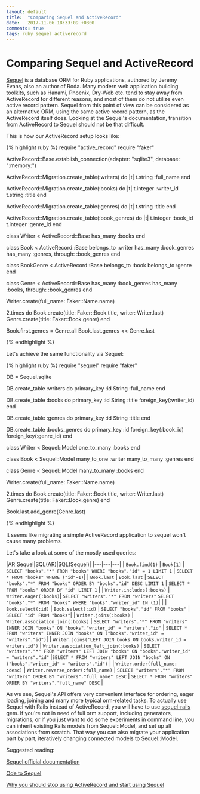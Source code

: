 ```yaml
---
layout: default
title:  "Comparing Sequel and ActiveRecord"
date:   2017-11-06 18:33:09 +0300
comments: true
tags: ruby sequel activerecord
---
```


# Comparing Sequel and ActiveRecord

[Sequel](http://sequel.jeremyevans.net) is a database ORM for Ruby applications, authored by Jeremy Evans, also an author of Roda.
Many modern web application building toolkits, such as Hanami, Phoenix, Dry-Web etc. tend to stay away from ActiveRecord for different reasons,
and most of them do not utilize even active record pattern. Sequel from this point of view can be considered as an alternative ORM,
using the same active record pattern, as the ActiveRecord itself does. Looking at the Sequel's documentation, transition from ActiveRecord to
Sequel should not be that difficult.

This is how our ActiveRecord setup looks like:

{% highlight ruby %}
require "active_record"
require "faker"

ActiveRecord::Base.establish_connection(adapter: "sqlite3",
                                        database: ":memory:")

ActiveRecord::Migration.create_table(:writers) do |t|
  t.string :full_name
end

ActiveRecord::Migration.create_table(:books) do |t|
  t.integer :writer_id
  t.string :title
end

ActiveRecord::Migration.create_table(:genres) do |t|
  t.string :title
end

ActiveRecord::Migration.create_table(:book_genres) do |t|
  t.integer :book_id
  t.integer :genre_id
end

class Writer < ActiveRecord::Base
  has_many :books
end

class Book < ActiveRecord::Base
  belongs_to :writer
  has_many :book_genres
  has_many :genres, through: :book_genres
end

class BookGenre < ActiveRecord::Base
  belongs_to :book
  belongs_to :genre
end

class Genre < ActiveRecord::Base
  has_many :book_genres
  has_many :books, through: :book_genres
end

Writer.create(full_name: Faker::Name.name)

2.times do
  Book.create(title: Faker::Book.title, writer: Writer.last)
  Genre.create(title: Faker::Book.genre)
end

Book.first.genres = Genre.all
Book.last.genres << Genre.last

{% endhighlight %}

Let's achieve the same functionality via Sequel:

{% highlight ruby %}
require "sequel"
require "faker"

DB = Sequel.sqlite

DB.create_table :writers do
  primary_key :id
  String :full_name
end

DB.create_table :books do
  primary_key :id
  String :title
  foreign_key(:writer_id)
end

DB.create_table :genres do
  primary_key :id
  String :title
end

DB.create_table :books_genres do
  primary_key :id
  foreign_key(:book_id)
  foreign_key(:genre_id)
end

class Writer < Sequel::Model
  one_to_many :books
end

class Book < Sequel::Model
  many_to_one :writer
  many_to_many :genres
end

class Genre < Sequel::Model
  many_to_many :books
end

Writer.create(full_name: Faker::Name.name)

2.times do
  Book.create(title: Faker::Book.title, writer: Writer.last)
  Genre.create(title: Faker::Book.genre)
end

Book.last.add_genre(Genre.last)

{% endhighlight %}

It seems like migrating a simple ActiveRecord application to sequel won't cause many problems.

Let's take a look at some of the mostly used queries:

|AR|Sequel|SQL(AR)|SQL(Sequel)|
|---|---|---|
| `Book.find(1)` | `Book[1]` | `SELECT "books"."*" FROM "books" WHERE "books"."id" = 1 LIMIT 1` | `SELECT * FROM "books" WHERE ("id"=1)`|
| `Book.last` | `Book.last` | `SELECT "books"."*" FROM "books" ORDER BY "books"."id" DESC LIMIT 1` | `SELECT * FROM "books" ORDER BY "id" LIMIT 1` |
| `Writer.includes(:books)` | `Writer.eager(:books)`| `SELECT "writers"."*" FROM "writers"` `SELECT "books"."*" FROM "books" WHERE "books"."writer_id" IN (1)`| |
| `Book.select(:id)` | `Book.select(:id)` | `SELECT "books"."id" FROM "books"` | `SELECT "id" FROM "books"`|
| `Writer.joins(:books)` | `Writer.association_join(:books)` | `SELECT "writers"."*" FROM "writers" INNER JOIN "books" ON "books"."writer_id" = "writers"."id"` | `SELECT * FROM "writers" INNER JOIN "books" ON ("books"."writer_id" = "writers"."id")`|
| `Writer.joins('LEFT JOIN books ON books.writer_id = writers.id')` | `Writer.aasociation_left_join(:books)` | `SELECT "writers"."*" FROM "writers" LEFT JOIN "books" ON "books"."writer_id" = "writers"."id"` |`SELECT * FROM "writers" LEFT JOIN "books" ON ("books"."writer_id" = "writers"."id")` |
| `Writer.order(full_name: :desc)` | `Writer.reverse_order(:full_name)` | `SELECT "writers"."*" FROM "writers" ORDER BY "writers"."full_name" DESC` | `SELECT * FROM "writers" ORDER BY "writers"."full_name" DESC` |

As we see, Sequel's API offers very convenient interface for ordering, eager loading, joining and many more typical orm-related tasks. To actually use Sequel with Rails
instead of ActiveRecord, you will have to use [sequel-rails](https://github.com/TalentBox/sequel-rails) gem. If you're not in need of full orm support, including generators, migrations, or if
you just want to do some experiments in command line, you can inherit existing Rails models from Sequel::Model, and set up all associations from scratch. That way you can also migrate
your application part by part, iteratively changing connected models to Sequel::Model.

Suggested reading:

[Sequel official documentation](http://sequel.jeremyevans.net/)

[Ode to Sequel](https://twin.github.io/ode-to-sequel/)

[Why you should stop using ActiveRecord and start using Sequel](https://mrbrdo.wordpress.com/2013/10/15/why-you-should-stop-using-activerecord-and-start-using-sequel/)

